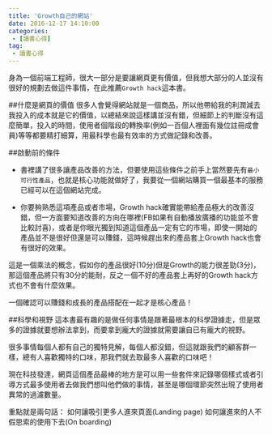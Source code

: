 ```yaml
---
title: 'Growth自己的網站'
date: 2016-12-17 14:10:00
categories:
 - [讀書心得]
tag:
 - 讀書心得
---
```

身為一個前端工程師，很大一部分是要讓網頁更有價值，但我想大部分的人並沒有很好的規劃去做這件事情，在此推薦`Growth hack`這本書。

##什麼是網頁的價值
很多人會覺得網站就是一個商品，所以他帶給我的利潤減去我投入的成本就是它的價值，以總結來說這樣講並沒有錯，但細節上的判斷沒有這麼簡單，投入的時間，使用者個階段的轉換率(例如一百個人裡面有幾位註冊成會員)等等都要精打細算，用最科學也最有效率的方式做記錄和改善。

##啟動前的條件
- 書裡講了很多讓產品改善的方法，但要使用這些條件之前手上當然要先有`最小可行性產品`，也就是核心功能就做好了，我要從一個網站購買一個最基本的服務已經可以在這個網站完成。

- 你要夠熟悉這項產品或者市場，Growth hack確實能帶給產品極大的改善沒錯，但一方面要知道改善的方向在哪裡(FB如果有自動播放廣播的功能並不會比較討喜)，或者是你眼光獨到知道這個產品一定有它的市場，即使一開始的產品並不是很好但還是可以賺錢，這時候趕出來的產品套上Growth hack也會有很好的效果。

這是一個乘法的概念，假如你的產品很好(10分)但是Growth的能力很差勁(3分)，那這個產品將只有30分的能耐，反之一個不好的產品套上再好的Growth hack方式也不會有什麼效果。

一個確認可以賺錢和成長的產品搭配在一起才是核心產品！

##科學和視野
這本書最有趣的是做任何事情是跟著最根本的科學證據走，但是眾多的證據就要想辦法拿到，而要拿到龐大的證據就需要讓自已有龐大的視野。

很多事情每個人都有自己的獨特見解，每個人都沒錯，但這就跟我們的顧客群一樣，總有人喜歡獨特的口味，那我們就去取最多人喜歡的口味吧！

現在科技發達，網頁這個產品最棒的地方是可以用一些套件來記錄哪個樣式或者引導方式最多使用者去做我們想叫他們做的事情，甚至是哪個環節突然出現了使用者異常的過濾數量。

重點就是兩句話：
如何讓吸引更多人進來頁面(Landing page)
如何讓進來的人不假思索的使用下去(On boarding)

